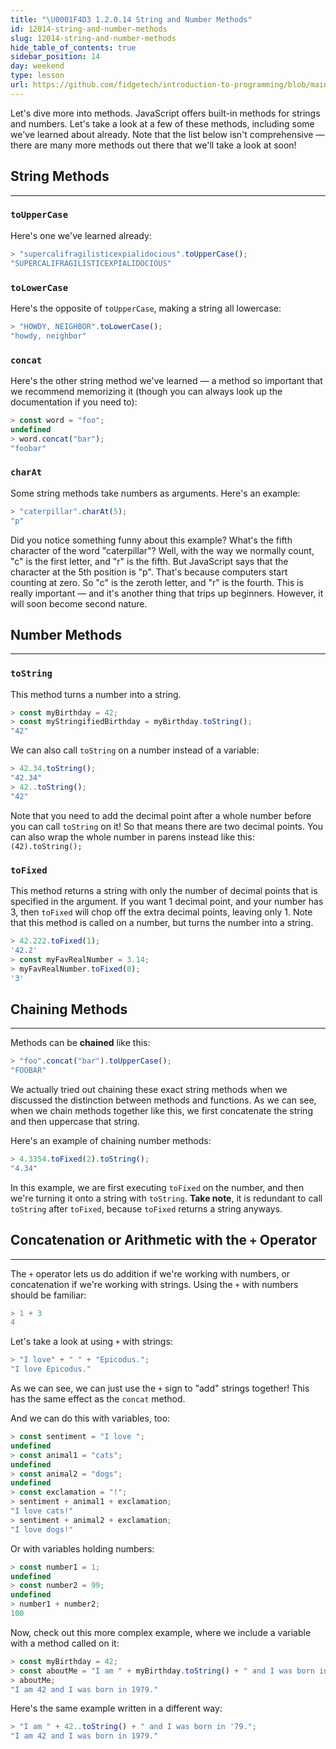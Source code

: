 ```yaml
---
title: "\U0001F4D3 1.2.0.14 String and Number Methods"
id: 12014-string-and-number-methods
slug: 12014-string-and-number-methods
hide_table_of_contents: true
sidebar_position: 14
day: weekend
type: lesson
url: https://github.com/fidgetech/introduction-to-programming/blob/main/0n_string_and_number_methods.md
---
```


Let's dive more into methods. JavaScript offers built-in methods for strings and numbers. Let's take a look at a few of these methods, including some we've learned about already. Note that the list below isn't comprehensive — there are many more methods out there that we'll take a look at soon!

## String Methods
---

### `toUpperCase`

Here's one we've learned already:

```javascript
> "supercalifragilisticexpialidocious".toUpperCase();
"SUPERCALIFRAGILISTICEXPIALIDOCIOUS"
```

### `toLowerCase`

Here's the opposite of `toUpperCase`, making a string all lowercase:

```javascript
> "HOWDY, NEIGHBOR".toLowerCase();
"howdy, neighbor"
```

### `concat`

Here's the other string method we've learned — a method so important that we recommend memorizing it (though you can always look up the documentation if you need to):

```javascript
> const word = "foo";
undefined
> word.concat("bar");
"foobar"
```

### `charAt`

Some string methods take numbers as arguments. Here's an example:

```javascript
> "caterpillar".charAt(5);
"p"
```

Did you notice something funny about this example? What's the fifth character of the word "caterpillar"? Well, with the way we normally count, "c" is the first letter, and "r" is the fifth. But JavaScript says that the character at the 5th position is "p". That's because computers start counting at zero. So "c" is the zeroth letter, and "r" is the fourth. This is really important — and it's another thing that trips up beginners. However, it will soon become second nature.

## Number Methods
---

### `toString`

This method turns a number into a string.

```js
> const myBirthday = 42;
> const myStringifiedBirthday = myBirthday.toString();
"42"
```

We can also call `toString` on a number instead of a variable:

```js
> 42.34.toString();
"42.34"
> 42..toString();
"42"
```

Note that you need to add the decimal point after a whole number before you can call `toString` on it! So that means there are two decimal points. You can also wrap the whole number in parens instead like this: `(42).toString();`

### `toFixed`

This method returns a string with only the number of decimal points that is specified in the argument. If you want 1 decimal point, and your number has 3, then `toFixed` will chop off the extra decimal points, leaving only 1. Note that this method is called on a number, but turns the number into a string.

```js
> 42.222.toFixed(1);
'42.2'
> const myFavRealNumber = 3.14;
> myFavRealNumber.toFixed(0);
'3'
```

## Chaining Methods
---

Methods can be **chained** like this:

```javascript
> "foo".concat("bar").toUpperCase();
"FOOBAR"
```

We actually tried out chaining these exact string methods when we discussed the distinction between methods and functions. As we can see, when we chain methods together like this, we first concatenate the string and then uppercase that string.

Here's an example of chaining number methods:

```javascript
> 4.3354.toFixed(2).toString();
"4.34"
```

In this example, we are first executing `toFixed` on the number, and then we're turning it onto a string with `toString`. **Take note**, it is redundant to call `toString` after `toFixed`, because `toFixed` returns a string anyways.

## Concatenation or Arithmetic with the `+` Operator

---

The `+` operator lets us do addition if we're working with numbers, or concatenation if we're working with strings. Using the `+` with numbers should be familiar:

```js
> 1 + 3
4
```

Let's take a look at using `+` with strings:

```javascript
> "I love" + " " + "Epicodus.";
"I love Epicodus."
```

As we can see, we can just use the `+` sign to "add" strings together! This has the same effect as the `concat` method.

And we can do this with variables, too:

```javascript
> const sentiment = "I love ";
undefined
> const animal1 = "cats";
undefined
> const animal2 = "dogs";
undefined
> const exclamation = "!";
> sentiment + animal1 + exclamation;
"I love cats!"
> sentiment + animal2 + exclamation;
"I love dogs!"
```

Or with variables holding numbers:

```javascript
> const number1 = 1;
undefined
> const number2 = 99;
undefined
> number1 + number2;
100
```

Now, check out this more complex example, where we include a variable with a method called on it:

```js
> const myBirthday = 42;
> const aboutMe = "I am " + myBirthday.toString() + " and I was born in '79.";
> aboutMe;
"I am 42 and I was born in 1979."
```

Here's the same example written in a different way:

```js
> "I am " + 42..toString() + " and I was born in '79.";
"I am 42 and I was born in 1979."
```
